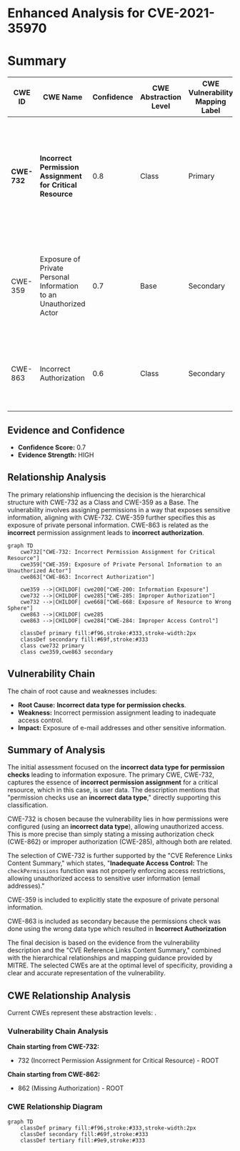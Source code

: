 # Enhanced Analysis for CVE-2021-35970

# Summary
| CWE ID | CWE Name | Confidence | CWE Abstraction Level | CWE Vulnerability Mapping Label | CWE-Vulnerability Mapping Notes |
|---|---|---|---|---|---|
| **CWE-732** | **Incorrect Permission Assignment for Critical Resource** | 0.8 | Class | Primary | Allowed-with-Review, Matches due to the **incorrect data type for permission checks** leading to information exposure. |
| CWE-359 | Exposure of Private Personal Information to an Unauthorized Actor | 0.7 | Base | Secondary | Allowed, Information exposure (**e-mail addresses and other sensitive information**) to unauthorized actors. |
| CWE-863 | Incorrect Authorization | 0.6 | Class | Secondary | Allowed-with-Review, Due to **incorrect data type for permission checks**. |

## Evidence and Confidence

*   **Confidence Score:** 0.7
*   **Evidence Strength:** HIGH

## Relationship Analysis
The primary relationship influencing the decision is the hierarchical structure with CWE-732 as a Class and CWE-359 as a Base. The vulnerability involves assigning permissions in a way that exposes sensitive information, aligning with CWE-732. CWE-359 further specifies this as exposure of private personal information. CWE-863 is related as the **incorrect** permission assignment leads to **incorrect authorization**.

```mermaid
graph TD
    cwe732["CWE-732: Incorrect Permission Assignment for Critical Resource"]
    cwe359["CWE-359: Exposure of Private Personal Information to an Unauthorized Actor"]
    cwe863["CWE-863: Incorrect Authorization"]

    cwe359 -->|CHILDOF| cwe200["CWE-200: Information Exposure"]
    cwe732 -->|CHILDOF| cwe285["CWE-285: Improper Authorization"]
    cwe732 -->|CHILDOF| cwe668["CWE-668: Exposure of Resource to Wrong Sphere"]
    cwe863 -->|CHILDOF| cwe285
    cwe863 -->|CHILDOF| cwe284["CWE-284: Improper Access Control"]
    
    classDef primary fill:#f96,stroke:#333,stroke-width:2px
    classDef secondary fill:#69f,stroke:#333
    class cwe732 primary
    class cwe359,cwe863 secondary
```

## Vulnerability Chain
The chain of root cause and weaknesses includes:
  - **Root Cause:** **Incorrect data type for permission checks**.
  - **Weakness:** Incorrect permission assignment leading to inadequate access control.
  - **Impact:** Exposure of e-mail addresses and other sensitive information.

## Summary of Analysis
The initial assessment focused on the **incorrect data type for permission checks** leading to information exposure. The primary CWE, CWE-732, captures the essence of **incorrect permission assignment** for a critical resource, which in this case, is user data. The description mentions that "permission checks use an **incorrect data type**," directly supporting this classification.

CWE-732 is chosen because the vulnerability lies in how permissions were configured (using an **incorrect data type**), allowing unauthorized access. This is more precise than simply stating a missing authorization check (CWE-862) or improper authorization (CWE-285), although both are related.

The selection of CWE-732 is further supported by the "CVE Reference Links Content Summary," which states, "**Inadequate Access Control:** The `checkPermissions` function was not properly enforcing access restrictions, allowing unauthorized access to sensitive user information (email addresses)."

CWE-359 is included to explicitly state the exposure of private personal information.

CWE-863 is included as secondary because the permissions check was done using the wrong data type which resulted in **Incorrect Authorization**

The final decision is based on the evidence from the vulnerability description and the "CVE Reference Links Content Summary," combined with the hierarchical relationships and mapping guidance provided by MITRE. The selected CWEs are at the optimal level of specificity, providing a clear and accurate representation of the vulnerability.


## CWE Relationship Analysis

Current CWEs represent these abstraction levels: .


### Vulnerability Chain Analysis

**Chain starting from CWE-732:**
- 732 (Incorrect Permission Assignment for Critical Resource) - ROOT


**Chain starting from CWE-862:**
- 862 (Missing Authorization) - ROOT



### CWE Relationship Diagram

```mermaid
graph TD
    classDef primary fill:#f96,stroke:#333,stroke-width:2px
    classDef secondary fill:#69f,stroke:#333
    classDef tertiary fill:#9e9,stroke:#333
```